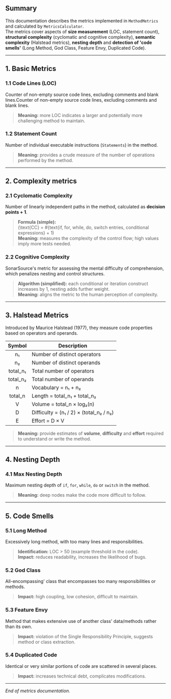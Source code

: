 ## Summary

This documentation describes the metrics implemented in `MethodMetrics` and calculated by `MetricsCalculator`.  
The metrics cover aspects of **size measurement** (LOC, statement count), **structural complexity** (cyclomatic and cognitive complexity), **semantic complexity** (Halstead metrics), **nesting depth** and **detection of 'code smells'** (Long Method, God Class, Feature Envy, Duplicated Code).

---

## 1. Basic Metrics

### 1.1 Code Lines (LOC)
Counter of non-empty source code lines, excluding comments and blank lines.Counter of non-empty source code lines, excluding comments and blank lines.
> **Meaning:** more LOC indicates a larger and potentially more challenging method to maintain.  

### 1.2 Statement Count
Number of individual executable instructions (`Statements`) in the method.
> **Meaning:** provides a crude measure of the number of operations performed by the method.

---

## 2. Complexity metrics

### 2.1 Cyclomatic Complexity
Number of linearly independent paths in the method, calculated as **decision points + 1**.
> **Formula (simple):**  
> \(\text{CC} = \#{text{if, for, while, do, switch entries, conditional expressions} + 1\)  
> **Meaning:** measures the complexity of the control flow; high values imply more tests needed.  

### 2.2 Cognitive Complexity
SonarSource's metric for assessing the mental difficulty of comprehension, which penalizes nesting and control structures.
> **Algorithm (simplified):** each conditional or iteration construct increases by 1, nesting adds further weight.  
> **Meaning:** aligns the metric to the human perception of complexity.  

---

## 3. Halstead Metrics

Introduced by Maurice Halstead (1977), they measure code properties based on operators and operands.

|  Symbol  | Description                             |
|:--------:|-----------------------------------------|
|    n₁    | Number of distinct operators            |
|    n₂    | Number of distinct operands             |
| total_n₁ | Total number of operators               |
| total_n₂ | Total number of operands                |
|    n     | Vocabulary = n₁ + n₂                    |
| total_n  | Length = total_n₁ + total_n₂            |
|    V     | Volume = total_n × log₂(n)              |
|    D     | Difficulty = (n₁ / 2) × (total_n₂ / n₂) |
|    E     | Effort = D × V                          |

> **Meaning:** provide estimates of **volume**, **difficulty** and **effort** required to understand or write the method.  

---

## 4. Nesting Depth

### 4.1 Max Nesting Depth
Maximum nesting depth of `if`, `for`, `while`, `do` or `switch` in the method.
> **Meaning:** deep nodes make the code more difficult to follow.  

---

## 5. Code Smells

### 5.1 Long Method
Excessively long method, with too many lines and responsibilities.
> **Identification:** LOC > 50 (example threshold in the code).  
> **Impact:** reduces readability, increases the likelihood of bugs.  

### 5.2 God Class
All-encompassing' class that encompasses too many responsibilities or methods.
> **Impact:** high coupling, low cohesion, difficult to maintain.  

### 5.3 Feature Envy
Method that makes extensive use of another class' data/methods rather than its own.
> **Impact:** violation of the Single Responsibility Principle, suggests method or class extraction.  

### 5.4 Duplicated Code
Identical or very similar portions of code are scattered in several places.
> **Impact:** increases technical debt, complicates modifications.  

---

*End of metrics documentation.*